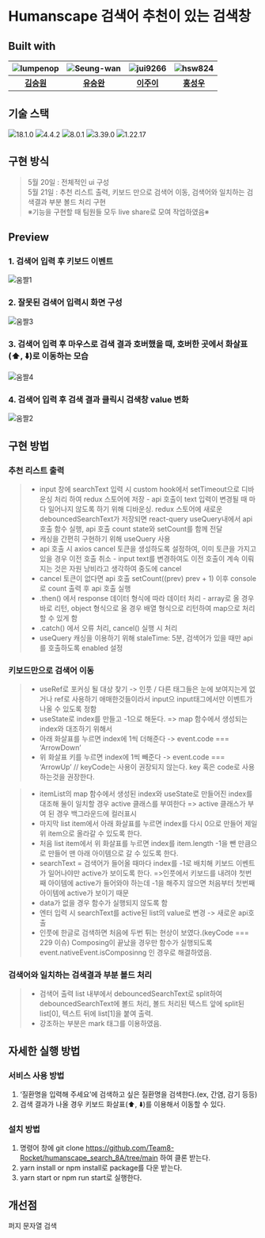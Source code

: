 # Humanscape 검색어 추천이 있는 검색창

## Built with
|![lumpenop](https://avatars.githubusercontent.com/u/68418005?v=4)|![Seung-wan](https://avatars.githubusercontent.com/u/51105841?v=4)|![jui9266](https://avatars.githubusercontent.com/u/103873136?v=4)|![hsw824](https://avatars.githubusercontent.com/u/79175916?v=4)|
|:---:|:---:|:---:|:---:|
|[**김승원**](https://github.com/lumpenop)|[**유승완**](https://github.com/Seung-wan)|[**이주이**](https://github.com/jui9266)|[**홍성우**](https://github.com/hsw824)



## 기술 스택
<img src="https://img.shields.io/badge/React-007396?style=for-the-badge&logo=React&logoColor=white">18.1.0 
<img src="https://img.shields.io/badge/TypeScript-E34F26?style=for-the-badge&logo=TypeScript&logoColor=white">4.4.2 
<img src="https://img.shields.io/badge/Redux-toolkit-E34F26?style=for-the-badge&logo=Redux-toolkit&logoColor=white">8.0.1 
<img src="https://img.shields.io/badge/React-Query-E34F26?style=for-the-badge&logo=React-Query&logoColor=white">3.39.0 
<img src="https://img.shields.io/badge/yarn-E34F26?style=for-the-badge&logo=yarn&logoColor=white">1.22.17


## 구현 방식
> 5월 20일 : 전체적인 ui 구성   
  5월 21일 : 추천 리스트 출력, 키보드 만으로 검색어 이동, 검색어와 일치하는 검색결과 부분 볼드 처리 구현   
  ※기능을 구현할 때 팀원들 모두 live share로 모여 작업하였음※


## Preview
### 1. 검색어 입력 후 키보드 이벤트
![움짤1](https://user-images.githubusercontent.com/79175916/169678465-ade34f0a-2a53-48ca-878a-8e6edd7612f0.gif)
### 2. 잘못된 검색어 입력시 화면 구성
![움짤3](https://user-images.githubusercontent.com/79175916/169678508-c2749e4a-3e8b-42b5-a48a-2e988d63cfdb.gif)
### 3. 검색어 입력 후 마우스로 검색 결과 호버했을 때,  호버한 곳에서 화살표(⬆️, ⬇️)로 이동하는 모습
![움짤4](https://user-images.githubusercontent.com/79175916/169678541-64609fb8-78d3-439b-99fd-e718d69aaadf.gif)
### 4. 검색어 입력 후 검색 결과 클릭시 검색창 value 변화
![움짤2](https://user-images.githubusercontent.com/79175916/169678553-87e0cf9e-e4c4-4599-a221-5f235e99d386.gif)

## 구현 방법
### 추천 리스트 출력
> * input 창에 searchText 입력 시 custom hook에서 setTimeout으로 디바운싱 처리 하여 redux 스토어에 저장 - api 호출이 text 입력이 변경될 때 마다 일어나지 않도록 하기 위해 디바운싱. 
redux 스토어에 새로운 debouncedSearchText가 저장되면 react-query useQuery내에서 api 호출 함수 실행, api 호출 count state와 setCount를 함께 전달
> * 캐싱을 간편히 구현하기 위해 useQuery 사용
> * api 호출 시 axios cancel 토큰을 생성하도록 설정하여, 이미 토큰을 가지고 있을 경우 이전 호출 취소 - input text를 변경하여도 이전 호출이 계속 이뤄지는 것은 자원 낭비라고 생각하여 중도에 cancel 
> * cancel 토큰이 없다면 api 호출 setCount((prev) prev + 1) 이후 console로 count 출력 후 api 호출 실행
> * .then() 에서 response 데이터 형식에 따라 데이터 처리 - array로 올 경우 바로 리턴, object 형식으로 올 경우 배열 형식으로 리턴하여 map으로 처리할 수 있게 함
> * .catch() 에서 오류 처리, cancel() 실행 시 처리
> * useQuery 캐싱을 이용하기 위해 staleTime: 5분, 검색어가 있을 때만 api를 호출하도록 enabled 설정 

### 키보드만으로 검색어 이동
> * useRef로 포커싱 될 대상 찾기 -> 인풋 / 다른 태그들은 눈에 보여지는게 없거나 ref로 사용하기 애매한것들이라서 input으 input태그에서만 이벤트가 나올 수 있도록 정함
> * useState로 index를 만들고 -1으로 해둔다. => map 함수에서 생성되는 index와 대조하기 위해서
> * 아래 화살표를 누르면 index에 1씩 더해준다 -> event.code === ‘ArrowDown’
> * 위 화살표 키를 누르면 index에 1씩 빼준다 -> event.code === ‘ArrowUp’
// keyCode는 사용이 권장되지 않는다. key 혹은 code로 사용하는것을 권장한다.

> * itemList의 map 함수에서 생성된 index와 useState로 만들어진 index를 대조해 둘이 일치할 경우 active 클래스를 부여한다 => active 클래스가 부여 된 경우 백그라운드에 컬러표시
> * 마지막 list item에서 아래 화살표를 누르면 index를 다시 0으로 만들어 제일 위 item으로 올라갈 수 있도록 한다.
> * 처음 list item에서 위 화살표를 누르면 index를 item.length -1을 뺀 만큼으로 만들어 맨 아래 아이템으로 갈 수 있도록 한다.
> * searchText = 검색어가 들어올 때마다 index를 -1로 배치해 키보드 이벤트가 일어나야만 active가 보이도록 한다. =>인풋에서 키보드를 내려야 첫번째 아이템에 active가 들어와야 하는데 -1을 해주지 않으면 처음부터 첫번째 아이템에 active가 보이기 때문
> * data가 없을 경우 함수가 실행되지 않도록 함
> * 엔터 입력 시 searchText를 active된 list의 value로 변경 -> 새로운 api호출
> * 인풋에 한글로 검색하면 처음에 두번 튀는 현상이 보였다.(keyCode === 229 이슈) Composing이 끝났을 경우만 함수가 실행되도록 event.nativeEvent.isComposinng 인 경우로 해결하였음.


### 검색어와 일치하는 검색결과 부분 볼드 처리
> * 검색어 출력 list 내부에서 debouncedSearchText로 split하여 debouncedSearchText에 볼드 처리, 볼드 처리된 텍스트 앞에 split된 list[0], 텍스트 뒤에 list[1]을 붙여 출력.
> * 강조하는 부분은 mark 태그를 이용하였음.



## 자세한 실행 방법
### 서비스 사용 방법
1. ‘질환명을 입력해 주세요’에 검색하고 싶은 질환명을 검색한다.(ex, 간염, 감기 등등)
2. 검색 결과가 나올 경우 키보드 화살표(⬆️, ⬇️)를 이용해서 이동할 수 있다.

### 설치 방법
1. 명령어 창에 git clone https://github.com/Team8-Rocket/humanscape_search_8A/tree/main 하여 클론 받는다.
2. yarn install or npm install로 package를 다운 받는다.
3. yarn start or npm run start로 실행한다.

## 개선점 
퍼지 문자열 검색
